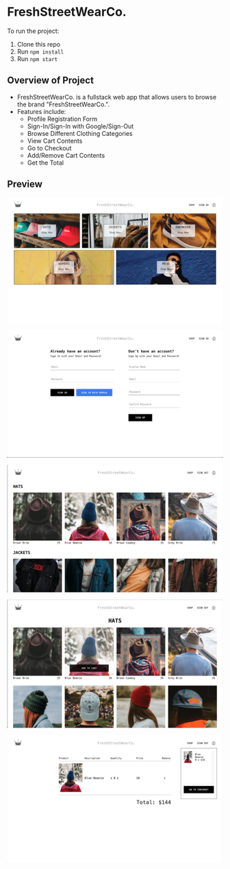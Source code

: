 # FreshStreetWearCo.

To run the project:

1. Clone this repo
2. Run `npm install`
3. Run `npm start`


## Overview of Project
- FreshStreetWearCo. is a fullstack web app that allows users to browse the brand "FreshStreetWearCo.".
- Features include:
  - Profile Registration Form
  - Sign-In/Sign-In with Google/Sign-Out
  - Browse Different Clothing Categories
  - View Cart Contents
  - Go to Checkout
  - Add/Remove Cart Contents
  - Get the Total
 
## Preview

![image](https://github.com/njayem/FreshStreetWearCo./blob/main/Preview/Home.png)

![image](https://github.com/njayem/FreshStreetWearCo./blob/main/Preview/SignUp-SignIn.png)

![image](https://github.com/njayem/FreshStreetWearCo./blob/main/Preview/Shop-Page.png)

![image](https://github.com/njayem/FreshStreetWearCo./blob/main/Preview/Hats-Page.png)

![image](https://github.com/njayem/FreshStreetWearCo./blob/main/Preview/Checkout.png)


